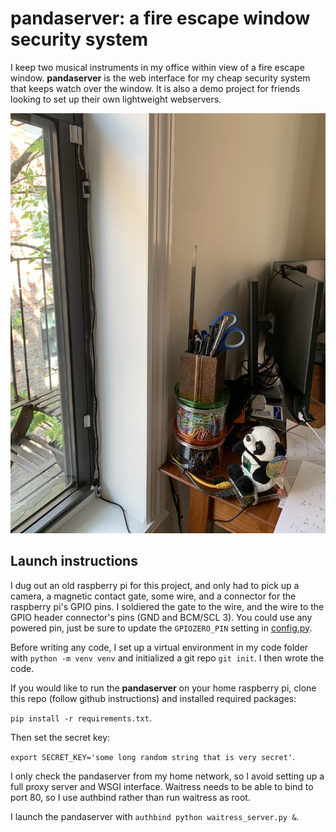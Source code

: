 # pandaserver: a fire escape window security system

I keep two musical instruments in my office within view of a fire escape window.  **pandaserver** is the web interface for my cheap security system that keeps watch over the window.  It is also a demo project for friends looking to set up their own lightweight webservers.

![The Panda](/media/panda.jpg)


## Launch instructions

I dug out an old raspberry pi for this project, and only had to pick up a camera, a magnetic contact gate, some wire, and a connector for the raspberry pi's GPIO pins.  I soldiered the gate to the wire, and the wire to the GPIO header connector's pins (GND and BCM/SCL 3).  You could use any powered pin, just be sure to update the `GPIOZERO_PIN` setting in [config.py](/config.py).

Before writing any code, I set up a virtual environment in my code folder with `python -m venv venv` and initialized a git repo `git init`.  I then wrote the code.

If you would like to run the **pandaserver** on your home raspberry pi, clone this repo (follow github instructions) and installed required packages:

`pip install -r requirements.txt`.

Then set the secret key:

`export SECRET_KEY='some long random string that is very secret'`.

I only check the pandaserver from my home network, so I avoid setting up a full proxy server and WSGI interface.  Waitress needs to be able to bind to port 80, so I use authbind rather than run waitress as root.

I launch the pandaserver with `authbind python waitress_server.py &`.
